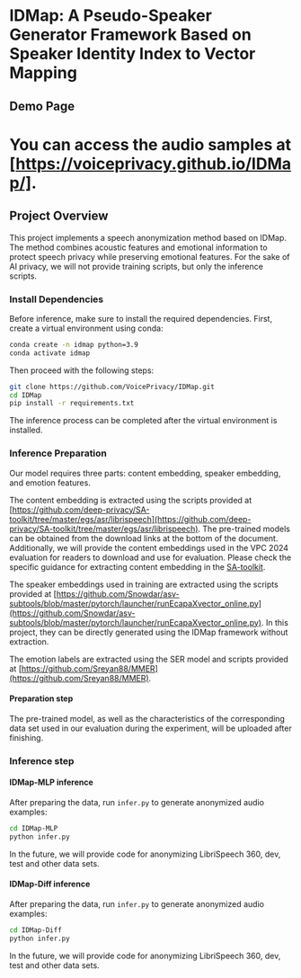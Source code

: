 # IDMap: A Pseudo-Speaker Generator Framework Based on Speaker Identity Index to Vector Mapping
## Demo Page
# You can access the audio samples at  [https://voiceprivacy.github.io/IDMap/].
## Project Overview
This project implements a speech anonymization method based on IDMap. The method combines acoustic features and emotional information to protect speech privacy while preserving emotional features. For the sake of AI privacy, we will not provide training scripts, but only the inference scripts.

### Install Dependencies
Before inference, make sure to install the required dependencies. First, create a virtual environment using conda:
```bash
conda create -n idmap python=3.9
conda activate idmap
```
Then proceed with the following steps:
```bash
git clone https://github.com/VoicePrivacy/IDMap.git
cd IDMap
pip install -r requirements.txt
```
The inference process can be completed after the virtual environment is installed.

### Inference Preparation
Our model requires three parts: content embedding, speaker embedding, and emotion features. 

The content embedding is extracted using the scripts provided at [https://github.com/deep-privacy/SA-toolkit/tree/master/egs/asr/librispeech](https://github.com/deep-privacy/SA-toolkit/tree/master/egs/asr/librispeech). The pre-trained models can be obtained from the download links at the bottom of the document. Additionally, we will provide the content embeddings used in the VPC 2024 evaluation for readers to download and use for evaluation. Please check the specific guidance for extracting content embedding in the [SA-toolkit](SA-toolkit).

The speaker embeddings used in training are extracted using the scripts provided at [https://github.com/Snowdar/asv-subtools/blob/master/pytorch/launcher/runEcapaXvector_online.py](https://github.com/Snowdar/asv-subtools/blob/master/pytorch/launcher/runEcapaXvector_online.py). In this project, they can be directly generated using the IDMap framework without extraction.

The emotion labels are extracted using the SER model and scripts provided at [https://github.com/Sreyan88/MMER](https://github.com/Sreyan88/MMER). 

#### Preparation step
The pre-trained model, as well as the characteristics of the corresponding data set used in our evaluation during the experiment, will be uploaded after finishing.

### Inference step
#### IDMap-MLP inference
After preparing the data, run `infer.py` to generate anonymized audio examples:

```bash
cd IDMap-MLP
python infer.py
```
In the future, we will provide code for anonymizing LibriSpeech 360, dev, test and other data sets.

#### IDMap-Diff inference
After preparing the data, run `infer.py` to generate anonymized audio examples:

```bash
cd IDMap-Diff
python infer.py
```
In the future, we will provide code for anonymizing LibriSpeech 360, dev, test and other data sets.


